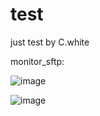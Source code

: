 # test
just test
by C.white


monitor_sftp:

![image](https://user-images.githubusercontent.com/20257031/190556683-cce1d725-7876-4768-b296-e01b47398673.png)


![image](https://user-images.githubusercontent.com/20257031/191252313-140cd24b-4f70-4aed-b704-ae19aa8eba23.png)
